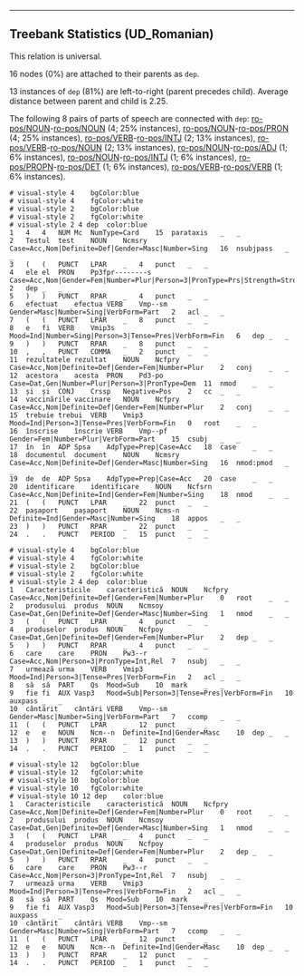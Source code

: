 

--------------------------------------------------------------------------------

## Treebank Statistics (UD_Romanian)

This relation is universal.

16 nodes (0%) are attached to their parents as `dep`.

13 instances of `dep` (81%) are left-to-right (parent precedes child).
Average distance between parent and child is 2.25.

The following 8 pairs of parts of speech are connected with `dep`: [ro-pos/NOUN]()-[ro-pos/NOUN]() (4; 25% instances), [ro-pos/NOUN]()-[ro-pos/PRON]() (4; 25% instances), [ro-pos/VERB]()-[ro-pos/INTJ]() (2; 13% instances), [ro-pos/VERB]()-[ro-pos/NOUN]() (2; 13% instances), [ro-pos/NOUN]()-[ro-pos/ADJ]() (1; 6% instances), [ro-pos/NOUN]()-[ro-pos/INTJ]() (1; 6% instances), [ro-pos/PROPN]()-[ro-pos/DET]() (1; 6% instances), [ro-pos/VERB]()-[ro-pos/VERB]() (1; 6% instances).


~~~ conllu
# visual-style 4	bgColor:blue
# visual-style 4	fgColor:white
# visual-style 2	bgColor:blue
# visual-style 2	fgColor:white
# visual-style 2 4 dep	color:blue
1	4	4	NUM	Mc	NumType=Card	15	parataxis	_	_
2	Testul	test	NOUN	Ncmsry	Case=Acc,Nom|Definite=Def|Gender=Masc|Number=Sing	16	nsubjpass	_	_
3	(	(	PUNCT	LPAR	_	4	punct	_	_
4	ele	el	PRON	Pp3fpr--------s	Case=Acc,Nom|Gender=Fem|Number=Plur|Person=3|PronType=Prs|Strength=Strong	2	dep	_	_
5	)	)	PUNCT	RPAR	_	4	punct	_	_
6	efectuat	efectua	VERB	Vmp--sm	Gender=Masc|Number=Sing|VerbForm=Part	2	acl	_	_
7	(	(	PUNCT	LPAR	_	8	punct	_	_
8	e	fi	VERB	Vmip3s	Mood=Ind|Number=Sing|Person=3|Tense=Pres|VerbForm=Fin	6	dep	_	_
9	)	)	PUNCT	RPAR	_	8	punct	_	_
10	,	,	PUNCT	COMMA	_	2	punct	_	_
11	rezultatele	rezultat	NOUN	Ncfpry	Case=Acc,Nom|Definite=Def|Gender=Fem|Number=Plur	2	conj	_	_
12	acestora	acesta	PRON	Pd3-po	Case=Dat,Gen|Number=Plur|Person=3|PronType=Dem	11	nmod	_	_
13	și	și	CONJ	Crssp	Negative=Pos	2	cc	_	_
14	vaccinările	vaccinare	NOUN	Ncfpry	Case=Acc,Nom|Definite=Def|Gender=Fem|Number=Plur	2	conj	_	_
15	trebuie	trebui	VERB	Vmip3	Mood=Ind|Person=3|Tense=Pres|VerbForm=Fin	0	root	_	_
16	înscrise	înscrie	VERB	Vmp--pf	Gender=Fem|Number=Plur|VerbForm=Part	15	csubj	_	_
17	în	în	ADP	Spsa	AdpType=Prep|Case=Acc	18	case	_	_
18	documentul	document	NOUN	Ncmsry	Case=Acc,Nom|Definite=Def|Gender=Masc|Number=Sing	16	nmod:pmod	_	_
19	de	de	ADP	Spsa	AdpType=Prep|Case=Acc	20	case	_	_
20	identificare	identificare	NOUN	Ncfsrn	Case=Acc,Nom|Definite=Ind|Gender=Fem|Number=Sing	18	nmod	_	_
21	(	(	PUNCT	LPAR	_	22	punct	_	_
22	pașaport	pașaport	NOUN	Ncms-n	Definite=Ind|Gender=Masc|Number=Sing	18	appos	_	_
23	)	)	PUNCT	RPAR	_	22	punct	_	_
24	.	.	PUNCT	PERIOD	_	15	punct	_	_

~~~


~~~ conllu
# visual-style 4	bgColor:blue
# visual-style 4	fgColor:white
# visual-style 2	bgColor:blue
# visual-style 2	fgColor:white
# visual-style 2 4 dep	color:blue
1	Caracteristicile	caracteristică	NOUN	Ncfpry	Case=Acc,Nom|Definite=Def|Gender=Fem|Number=Plur	0	root	_	_
2	produsului	produs	NOUN	Ncmsoy	Case=Dat,Gen|Definite=Def|Gender=Masc|Number=Sing	1	nmod	_	_
3	(	(	PUNCT	LPAR	_	4	punct	_	_
4	produselor	produs	NOUN	Ncfpoy	Case=Dat,Gen|Definite=Def|Gender=Fem|Number=Plur	2	dep	_	_
5	)	)	PUNCT	RPAR	_	4	punct	_	_
6	care	care	PRON	Pw3--r	Case=Acc,Nom|Person=3|PronType=Int,Rel	7	nsubj	_	_
7	urmează	urma	VERB	Vmip3	Mood=Ind|Person=3|Tense=Pres|VerbForm=Fin	2	acl	_	_
8	să	să	PART	Qs	Mood=Sub	10	mark	_	_
9	fie	fi	AUX	Vasp3	Mood=Sub|Person=3|Tense=Pres|VerbForm=Fin	10	auxpass	_	_
10	cântărit	cântări	VERB	Vmp--sm	Gender=Masc|Number=Sing|VerbForm=Part	7	ccomp	_	_
11	(	(	PUNCT	LPAR	_	12	punct	_	_
12	e	e	NOUN	Ncm--n	Definite=Ind|Gender=Masc	10	dep	_	_
13	)	)	PUNCT	RPAR	_	12	punct	_	_
14	.	.	PUNCT	PERIOD	_	1	punct	_	_

~~~


~~~ conllu
# visual-style 12	bgColor:blue
# visual-style 12	fgColor:white
# visual-style 10	bgColor:blue
# visual-style 10	fgColor:white
# visual-style 10 12 dep	color:blue
1	Caracteristicile	caracteristică	NOUN	Ncfpry	Case=Acc,Nom|Definite=Def|Gender=Fem|Number=Plur	0	root	_	_
2	produsului	produs	NOUN	Ncmsoy	Case=Dat,Gen|Definite=Def|Gender=Masc|Number=Sing	1	nmod	_	_
3	(	(	PUNCT	LPAR	_	4	punct	_	_
4	produselor	produs	NOUN	Ncfpoy	Case=Dat,Gen|Definite=Def|Gender=Fem|Number=Plur	2	dep	_	_
5	)	)	PUNCT	RPAR	_	4	punct	_	_
6	care	care	PRON	Pw3--r	Case=Acc,Nom|Person=3|PronType=Int,Rel	7	nsubj	_	_
7	urmează	urma	VERB	Vmip3	Mood=Ind|Person=3|Tense=Pres|VerbForm=Fin	2	acl	_	_
8	să	să	PART	Qs	Mood=Sub	10	mark	_	_
9	fie	fi	AUX	Vasp3	Mood=Sub|Person=3|Tense=Pres|VerbForm=Fin	10	auxpass	_	_
10	cântărit	cântări	VERB	Vmp--sm	Gender=Masc|Number=Sing|VerbForm=Part	7	ccomp	_	_
11	(	(	PUNCT	LPAR	_	12	punct	_	_
12	e	e	NOUN	Ncm--n	Definite=Ind|Gender=Masc	10	dep	_	_
13	)	)	PUNCT	RPAR	_	12	punct	_	_
14	.	.	PUNCT	PERIOD	_	1	punct	_	_

~~~


